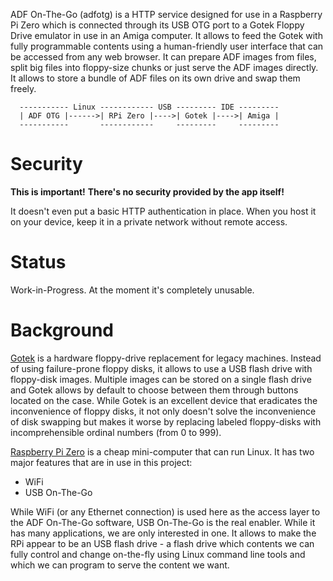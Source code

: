 ADF On-The-Go (adfotg) is a HTTP service designed for use in a Raspberry
Pi Zero which is connected through its USB OTG port to a Gotek Floppy
Drive emulator in use in an Amiga computer. It allows to feed the Gotek
with fully programmable contents using a human-friendly user interface
that can be accessed from any web browser. It can prepare ADF images
from files, split big files into floppy-size chunks or just serve the
ADF images directly. It allows to store a bundle of ADF files on its
own drive and swap them freely.

```
  ----------- Linux ------------ USB --------- IDE ---------
  | ADF OTG |------>| RPi Zero |---->| Gotek |---->| Amiga |
  -----------       ------------     ---------     ---------
```


Security
========

**This is important!**
**There's no security provided by the app itself!**

It doesn't even put a basic HTTP authentication in place. When you host it
on your device, keep it in a private network without remote access.


Status
======

Work-in-Progress. At the moment it's completely unusable.

Background
==========

[Gotek](http://www.gotek.in/) is a hardware floppy-drive replacement for
legacy machines. Instead of using failure-prone floppy disks, it allows
to use a USB flash drive with floppy-disk images. Multiple images can
be stored on a single flash drive and Gotek allows by default to choose
between them through buttons located on the case. While Gotek is an
excellent device that eradicates the inconvenience of floppy disks,
it not only doesn't solve the inconvenience of disk swapping but makes
it worse by replacing labeled floppy-disks with incomprehensible
ordinal numbers (from 0 to 999).

[Raspberry Pi Zero](https://www.raspberrypi.org/) is a cheap mini-computer
that can run Linux. It has two major features that are in use in this project:

* WiFi
* USB On-The-Go

While WiFi (or any Ethernet connection) is used here as the access layer
to the ADF On-The-Go software, USB On-The-Go is the real enabler. While
it has many applications, we are only interested in one. It allows to
make the RPi appear to be an USB flash drive - a flash drive which
contents we can fully control and change on-the-fly using Linux command
line tools and which we can program to serve the content we want.

